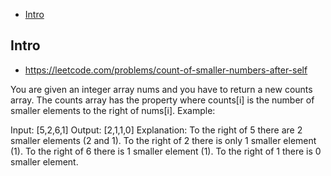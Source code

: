 - [Intro](#intro)

## Intro

- https://leetcode.com/problems/count-of-smaller-numbers-after-self

You are given an integer array nums and you have to return a new counts array. The counts array has the property where counts[i] is the number of smaller elements to the right of nums[i].
Example:

Input: [5,2,6,1]
Output: [2,1,1,0] 
Explanation:
To the right of 5 there are 2 smaller elements (2 and 1).
To the right of 2 there is only 1 smaller element (1).
To the right of 6 there is 1 smaller element (1).
To the right of 1 there is 0 smaller element.
